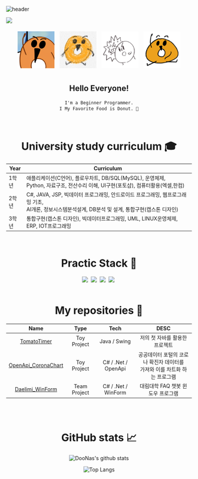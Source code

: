 ![header](https://capsule-render.vercel.app/api?type=waving&color=0:EEFF00,100:a82da8&height=300&section=header&text=Welcome&fontSize=90&animation=fadeIn&fontAlignY=38&desc=DooNas's%20GitHub%20Profile&descAlignY=51&descAlign=62)

<a href="https://hits.seeyoufarm.com"><img src="https://hits.seeyoufarm.com/api/count/incr/badge.svg?url=https%3A%2F%2Fgithub .com%2FDooNas&count_bg=%23AEAE&title_bg=%23E97C00&icon=&icon_color=%23E7E7E7&title=hits&edge_flat=false"/></a>

<div>
  <div align=center>
    <img src="./img/profile.png"style = "width:100px;height:100px;padding:1%;align=left;">
    <img src="./img/profile1.png"style = "width:100px;height:100px;padding:1%;align=left;">
    <img src="./img/profile2.png"style = "width:100px;height:100px;;padding:1%;align=left;">
    <img src="./img/profile3.png"style = "width:100px;height:100px;;padding:1%;align=left;">
  <div style="padding:1%;">
    <h2> Hello Everyone! </h2>

    I'm a Beginner Programmer.
    I My Favorite Food is Donut. 🍩

  </div>
    </br>
  </div>
</div>

<div align=center style ="clear:left;" >
<h1> University study curriculum 🎓</h1>
    
| Year |Curriculum|
| ------ |----------- |
|1학년| 애플리케이션(C언어), 플로우차트, DB/SQL(MySQL), 운영체제, <br> Python, 자료구조, 전산수리 이해, UI구현(포토샵), 컴퓨터활용(엑셀,한컴)|
|2학년| C#, JAVA, JSP, 빅데이터 프로그래밍, 안드로이드 프로그래밍, 웹프로그래밍 기초, <br> AI개론, 정보시스템분석설계, DB분석 및 설계, 통합구현(캡스톤 디자인)|
|3학년| 통합구현(캡스톤 디자인), 빅데이터프로그래밍, UML, LINUX운영체제, ERP, IOT프로그래밍|

  </br>

<h1> Practic Stack 💪</h1>
  <div align=center>
    <!--.Net-->
    <img src="https://img.shields.io/badge/.Net-512BD4?style=for-the-badge&logo=.net&logoColor=white"/>&nbsp
    <!--Android-->
    <img src="https://img.shields.io/badge/Android-3DDC84?style=for-the-badge&logo=Android&logoColor=white"/>&nbsp
    <!--Java-->
    <img src="https://img.shields.io/badge/JAVA-007396?style=for-the-badge&logo=java&logoColor=white"/>&nbsp
    <!--Kotlin-->
    <img src="https://img.shields.io/badge/Kolin-7F52FF?style=for-the-badge&logo=kotlin&logoColor=white"/>&nbsp
  </div>
  </br>

<h1> My repositories 📝</h1>
    
|Name|Type|Tech|DESC|
|:---:|:---:|:---:|:---:|
|[TomatoTimer](https://github.com/DooNas/TomatoTimer)|Toy Project|Java / Swing| 저의 첫 자바를 활용한 프로젝트 |
|[OpenApi_CoronaChart](https://github.com/DooNas/TIL/tree/main/C%23/MiniProject/OpenAPI)|Toy Project|C# / .Net / OpenApi|공공데이터 포털의 코로나 확진자 데이터를 <br>가져와 이를 차트화 하는 프로그램|
|[Daelimi_WinForm](https://github.com/DooNas/Daelimi_WinForm)|Team Project|C# / .Net / WinForm|대림대학 FAQ 챗봇 윈도우 프로그램|


  </br>
  </br>
<h1> GitHub stats 📈</h1>

  ![DooNas's github stats](https://github-readme-stats.vercel.app/api?username=DooNas&count_private=true&show_icons=true&theme=react)

  ![Top Langs](https://github-readme-stats.vercel.app/api/top-langs/?username=DooNas&layout=compact&theme=react)

</div>
